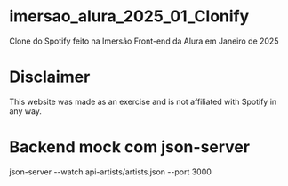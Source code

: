 # imersao_alura_2025_01_Clonify
Clone do Spotify feito na Imersão Front-end da Alura em Janeiro de 2025

# Disclaimer
This website was made as an exercise and is not affiliated with Spotify in any way.

# Backend mock com json-server
json-server --watch api-artists/artists.json --port 3000